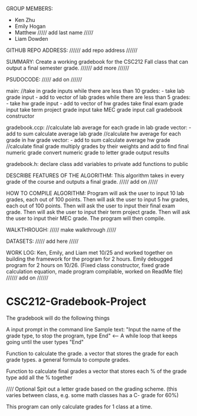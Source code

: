 GROUP MEMBERS:
- Ken Zhu
- Emily Hogan
- Matthew  ///// add last name /////
- Liam Dowden


GITHUB REPO ADDRESS: ////// add repo address //////


SUMMARY:
Create a working gradebook for the CSC212 Fall class that can output a final semester grade.
////// add more //////

PSUDOCODE:
///// add on //////

main:
//take in grade inputs
while there are less than 10 grades:
    - take lab grade input
    - add to vector of lab grades
while there are less than 5 grades:
    - take hw grade input
    - add to vector of hw grades
take final exam grade input
take term project grade input
take MEC grade input
call gradebook constructor

gradebook.ccp:
//calculate lab average
for each grade in lab grade vector:
    - add to sum
calculate average lab grade
//calculate hw average
for each grade in hw grade vector:
    - add to sum
calculate average hw grade
//calculate final grade
multiply grades by their weights and add to find final numeric grade
convert numeric grade to letter grade
output results

gradebook.h:
declare class
add variables to private
add functions to public


DESCRIBE FEATURES OF THE ALGORITHM:
This algorithm takes in every grade of the course and outputs a final grade.
///// add on /////


HOW TO COMPILE ALGORITHM:
Program will ask the user to input 10 lab grades, each out of 100 points.
Then will ask the user to input 5 hw grades, each out of 100 points.
Then will ask the user to input their final exam grade.
Then will ask the user to input their term project grade.
Then will ask the user to input their MEC grade.
The program will then compile.

WALKTHROUGH:
///// make walkthrough /////


DATASETS:
///// add here /////

WORK LOG:
Ken, Emily, and Liam met 10/25 and worked together on building the framework for the program for 2 hours.
Emily debugged program for 2 hours on 10/26. (Fixed class constructor, fixed grade calculation equation, made program compilable, worked on ReadMe file)
////// add on //////


# CSC212-Gradebook-Project

The gradebook will do the following things

A input prompt in the command line
Sample text: "Input the name of the grade type, to stop the program, type End" <-- A while loop that keeps going until the user types "End"

Function to calculate the grade.
  a vector that stores the grade for each grade types.
  a general formula to compute grades.

Function to calculate final grades
  a vector that stores each % of the grade type
  add all the % together
  
  //// Optional
  Spit out a letter grade based on the grading scheme. (this varies between class, e.g. some math classes has a C- grade for 60%)
  
  This program can only calculate grades for 1 class at a time.
  
